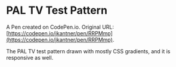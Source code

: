 # PAL TV Test Pattern

A Pen created on CodePen.io. Original URL: [https://codepen.io/jkantner/pen/RRPMmp](https://codepen.io/jkantner/pen/RRPMmp).

The PAL TV test pattern drawn with mostly CSS gradients, and it is responsive as well.